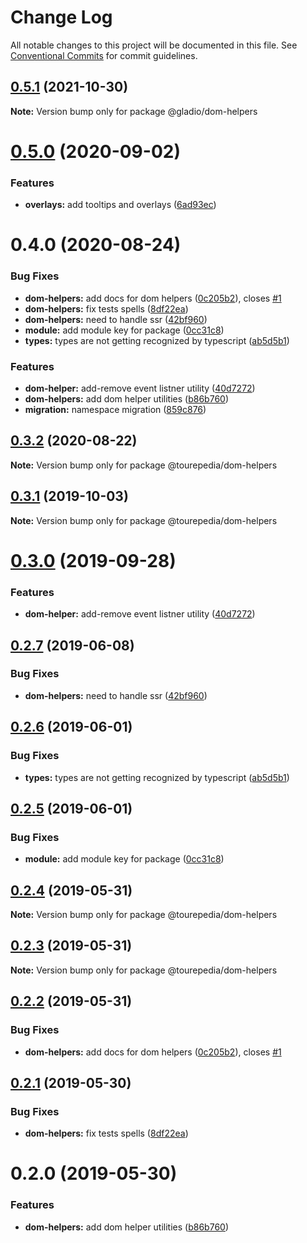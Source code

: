 # Change Log

All notable changes to this project will be documented in this file.
See [Conventional Commits](https://conventionalcommits.org) for commit guidelines.

## [0.5.1](https://github.com/sembark/gladio/compare/@gladio/dom-helpers@0.5.0...@gladio/dom-helpers@0.5.1) (2021-10-30)

**Note:** Version bump only for package @gladio/dom-helpers





# [0.5.0](https://github.com/sembark/gladio/compare/@gladio/dom-helpers@0.4.0...@gladio/dom-helpers@0.5.0) (2020-09-02)


### Features

* **overlays:** add tooltips and overlays ([6ad93ec](https://github.com/sembark/gladio/commit/6ad93ec))





# 0.4.0 (2020-08-24)


### Bug Fixes

* **dom-helpers:** add docs for dom helpers ([0c205b2](https://github.com/sembark/gladio/commit/0c205b2)), closes [#1](https://github.com/sembark/gladio/issues/1)
* **dom-helpers:** fix tests spells ([8df22ea](https://github.com/sembark/gladio/commit/8df22ea))
* **dom-helpers:** need to handle ssr ([42bf960](https://github.com/sembark/gladio/commit/42bf960))
* **module:** add module key for package ([0cc31c8](https://github.com/sembark/gladio/commit/0cc31c8))
* **types:** types are not getting recognized by typescript ([ab5d5b1](https://github.com/sembark/gladio/commit/ab5d5b1))


### Features

* **dom-helper:** add-remove event listner utility ([40d7272](https://github.com/sembark/gladio/commit/40d7272))
* **dom-helpers:** add dom helper utilities ([b86b760](https://github.com/sembark/gladio/commit/b86b760))
* **migration:** namespace migration ([859c876](https://github.com/sembark/gladio/commit/859c876))





## [0.3.2](https://github.com/sembark/gladio/compare/@tourepedia/dom-helpers@0.3.1...@tourepedia/dom-helpers@0.3.2) (2020-08-22)

**Note:** Version bump only for package @tourepedia/dom-helpers





## [0.3.1](https://github.com/tourepedia/tp-ui/compare/@tourepedia/dom-helpers@0.3.0...@tourepedia/dom-helpers@0.3.1) (2019-10-03)

**Note:** Version bump only for package @tourepedia/dom-helpers





# [0.3.0](https://github.com/tourepedia/tp-ui/compare/@tourepedia/dom-helpers@0.2.7...@tourepedia/dom-helpers@0.3.0) (2019-09-28)


### Features

* **dom-helper:** add-remove event listner utility ([40d7272](https://github.com/tourepedia/tp-ui/commit/40d7272))





## [0.2.7](https://github.com/tourepedia/tp-ui/compare/@tourepedia/dom-helpers@0.2.6...@tourepedia/dom-helpers@0.2.7) (2019-06-08)


### Bug Fixes

* **dom-helpers:** need to handle ssr ([42bf960](https://github.com/tourepedia/tp-ui/commit/42bf960))





## [0.2.6](https://github.com/tourepedia/tp-ui/compare/@tourepedia/dom-helpers@0.2.5...@tourepedia/dom-helpers@0.2.6) (2019-06-01)


### Bug Fixes

* **types:** types are not getting recognized by typescript ([ab5d5b1](https://github.com/tourepedia/tp-ui/commit/ab5d5b1))





## [0.2.5](https://github.com/tourepedia/tp-ui/compare/@tourepedia/dom-helpers@0.2.4...@tourepedia/dom-helpers@0.2.5) (2019-06-01)


### Bug Fixes

* **module:** add module key for package ([0cc31c8](https://github.com/tourepedia/tp-ui/commit/0cc31c8))





## [0.2.4](https://github.com/tourepedia/tp-ui/compare/@tourepedia/dom-helpers@0.2.3...@tourepedia/dom-helpers@0.2.4) (2019-05-31)

**Note:** Version bump only for package @tourepedia/dom-helpers





## [0.2.3](https://github.com/tourepedia/tp-ui/compare/@tourepedia/dom-helpers@0.2.2...@tourepedia/dom-helpers@0.2.3) (2019-05-31)

**Note:** Version bump only for package @tourepedia/dom-helpers





## [0.2.2](https://github.com/tourepedia/tp-ui/compare/@tourepedia/dom-helpers@0.2.1...@tourepedia/dom-helpers@0.2.2) (2019-05-31)


### Bug Fixes

* **dom-helpers:** add docs for dom helpers ([0c205b2](https://github.com/tourepedia/tp-ui/commit/0c205b2)), closes [#1](https://github.com/tourepedia/tp-ui/issues/1)





## [0.2.1](https://github.com/tourepedia/tp-ui/compare/@tourepedia/dom-helpers@0.2.0...@tourepedia/dom-helpers@0.2.1) (2019-05-30)


### Bug Fixes

* **dom-helpers:** fix tests spells ([8df22ea](https://github.com/tourepedia/tp-ui/commit/8df22ea))





# 0.2.0 (2019-05-30)


### Features

* **dom-helpers:** add dom helper utilities ([b86b760](https://github.com/tourepedia/tp-ui/commit/b86b760))
